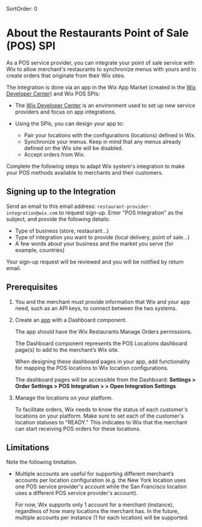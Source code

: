 SortOrder: 0
# About the Restaurants Point of Sale (POS) SPI

As a POS service provider, you can integrate your point of sale service with Wix to allow merchant's restaurants to synchronize menus with yours and to create orders that originate from their Wix sites. 

The integration is done via an app in the Wix App Market (created in the [Wix Developer Center](https://dev.wix.com/)) and Wix POS SPIs:

* The [Wix Developer Center](https://dev.wix.com/) is an environment used to set up new service providers and focus on app integrations.

* Using the SPIs, you can design your app to: 
    * Pair your locations with the configurations (locations) defined in Wix.
    * Synchronize your menus. Keep in mind that any menus already defined on the Wix site 
        will be disabled.
    * Accept orders from Wix.

Complete the following steps to adapt Wix system's integration to make your POS methods available to merchants and their customers.

## Signing up to the Integration

Send an email to this email address: `restaurant-provider-integration@wix.com` to request sign-up. Enter "POS Integration" as the subject, and provide the following details: 

- Type of business (store, restaurant...)
- Type of integration you want to provide (local delivery, point of sale...)
- A few words about your business and the market you serve (for example, countries)

Your sign-up request will be reviewed and you will be notified by return email. 

## Prerequisites

1.  You and the merchant must provide information that Wix and your app need, such as an API keys, to connect between the two systems. 

1.  Create an [app](https://dev.wix.com/dc3/my-apps/) with a Dashboard component. 

    The app should have the Wix Restaurants Manage Orders permissions.

    The Dashboard component represents the POS Locations dashboard page(s) to add to the merchant’s Wix site.
    
    When designing these dashboard pages in your app, add functionality for mapping the POS locations to Wix location configurations. 
    
    The dashboard pages will be accessible from the Dashboard: **Settings > Order Settings > POS Integration > *<Your POS integration>* > Open Integration Settings**

1. Manage the locations on your platform. 
    
    To facilitate orders, Wix needs to know the status of each customer's locations on your platform. Make sure to set each of the customer's location statuses to "READY." This indicates to Wix that the merchant can start receiving POS orders for these locations. 
    
## Limitations

Note the following limitation.

* Multiple accounts are useful for supporting different merchant’s accounts per location configuration (e.g. the New York location uses one POS service provider's account while the San Francisco location uses a different POS service provider's account).

    For now, Wix supports only 1 account for a merchant (instance), regardless of how many locations the merchant has. In the future, multiple accounts per instance (1 for each location) will be supported.